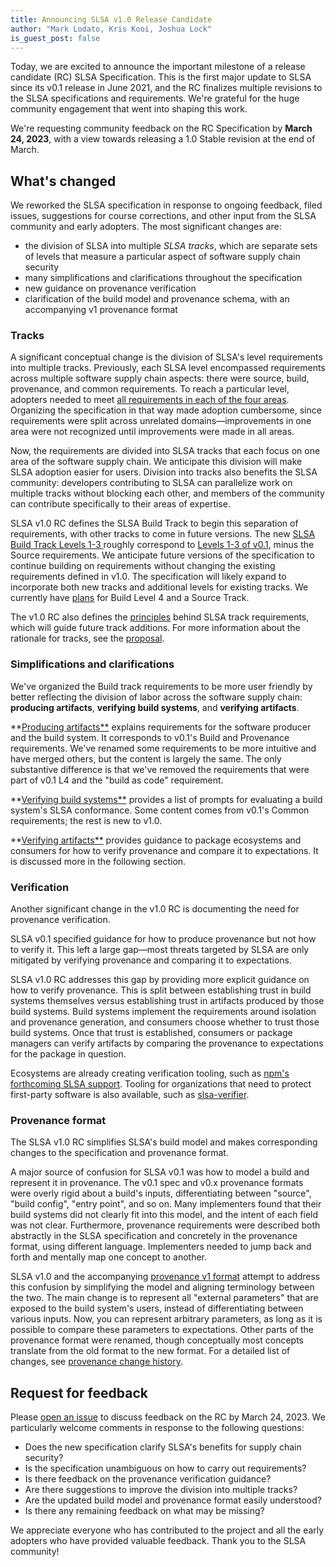 ```yaml
---
title: Announcing SLSA v1.0 Release Candidate  
author: "Mark Lodato, Kris Kooi, Joshua Lock"
is_guest_post: false
---
```


Today, we are excited to announce the important milestone of a release candidate
(RC) SLSA Specification. This is the first major update to SLSA since its v0.1
release in June 2021, and the RC finalizes multiple revisions to the SLSA
specifications and requirements. We're grateful for the huge community
engagement that went into shaping this work.

We're requesting community feedback on the RC Specification by **March 24,
2023**, with a view towards releasing a 1.0 Stable revision at the end of
March.

## What's changed

We reworked the SLSA specification in response to ongoing feedback, filed
issues, suggestions for course corrections, and other input from the SLSA
community and early adopters. The most significant changes are:

-  the division of SLSA into multiple _SLSA tracks_, which are separate
    sets of levels that measure a particular aspect of software supply chain
    security
-  many simplifications and clarifications throughout the specification
-  new guidance on provenance verification
-  clarification of the build model and provenance schema, with an
    accompanying v1 provenance format

### Tracks

A significant conceptual change is the division of SLSA's level requirements
into multiple tracks. Previously, each SLSA level encompassed requirements
across multiple software supply chain aspects: there were source, build,
provenance, and common requirements. To reach a particular level, adopters
needed to meet
[all requirements in each of the four areas](https://slsa.dev/spec/v0.1/requirements.).
Organizing the specification in that way made adoption cumbersome, since
requirements were split across unrelated domains—improvements in one area were
not recognized until improvements were made in all areas. 

Now, the requirements are divided into SLSA tracks that each focus on one area
of the software supply chain. We anticipate this division will make SLSA
adoption easier for users. Division into tracks also benefits the SLSA
community: developers contributing to SLSA can parallelize work on multiple
tracks without blocking each other, and members of the community can contribute
specifically to their areas of expertise.  

SLSA v1.0 RC defines the SLSA Build Track to begin this separation of
requirements, with other tracks to come in future versions. The new [SLSA Build
Track Levels 1-3 ](https://slsa.dev/spec/v1.0/levels#build-track)roughly
correspond to
[Levels 1-3 of v0.1](https://slsa.dev/spec/v0.1/requirements#build-requirements),
minus the Source requirements. We anticipate future versions of the
specification to continue building on requirements without changing the existing
requirements defined in v1.0. The specification will likely expand to
incorporate both new tracks and additional levels for existing tracks. We
currently have [plans](https://slsa.dev/spec/v1.0/future-directions) for Build
Level 4 and a Source Track. 

The v1.0 RC also defines the [principles](https://slsa.dev/spec/v1.0/principles)
behind SLSA track requirements, which will guide future track additions. For
more information about the rationale for tracks, see the
[proposal](https://github.com/slsa-framework/slsa-proposals/blob/main/0003/README.md).

### Simplifications and clarifications

We've organized the Build track requirements to be more user friendly by better
reflecting the division of labor across the software supply chain: **producing
artifacts**, **verifying build systems**, and **verifying artifacts**. 

**[Producing artifacts**](https://slsa.dev/spec/v1.0/requirements) explains
requirements for the software producer and the build system. It corresponds to
v0.1's Build and Provenance requirements. We've renamed some requirements to be
more intuitive and have merged others, but the content is largely the same. The
only substantive difference is that we've removed the requirements that were
part of v0.1 L4 and the "build as code" requirement.

**[Verifying build systems**](https://slsa.dev/spec/v1.0/verifying-systems)
provides a list of prompts for evaluating a build system's SLSA conformance.
Some content comes from v0.1's Common requirements; the rest is new to v1.0.

**[Verifying artifacts**](https://slsa.dev/spec/v1.0/verifying-artifacts)
provides guidance to package ecosystems and consumers for how to verify
provenance and compare it to expectations. It is discussed more in the following
section.

### Verification

Another significant change in the v1.0 RC is documenting the need for provenance
verification. 

SLSA v0.1 specified guidance for how to produce provenance but not how to verify
it. This left a large gap—most threats targeted by SLSA are only mitigated by
verifying provenance and comparing it to expectations.

SLSA v1.0 RC addresses this gap by providing more explicit guidance on how to
verify provenance. This is split between establishing trust in build systems
themselves versus establishing trust in artifacts produced by those build
systems. Build systems implement the requirements around isolation and
provenance generation, and consumers choose whether to trust those build
systems. Once that trust is established, consumers or package managers can
verify artifacts by comparing the provenance to expectations for the package in
question.

Ecosystems are already creating verification tooling, such as [npm's forthcoming
SLSA support](https://github.com/github/roadmap/issues/612). Tooling for
organizations that need to protect first-party software is also available, such
as [slsa-verifier](https://github.com/slsa-framework/slsa-verifier). 

### Provenance format

The SLSA v1.0 RC simplifies SLSA's build model and makes corresponding changes
to the specification and provenance format.

A major source of confusion for SLSA v0.1 was how to model a build and represent
it in provenance. The v0.1 spec and v0.x provenance formats were overly rigid
about a build's inputs, differentiating between "source", "build config", "entry
point", and so on. Many implementers found that their build systems did not
clearly fit into this model, and the intent of each field was not clear.
Furthermore, provenance requirements were described both abstractly in the SLSA
specification and concretely in the provenance format, using different language.
Implementers needed to jump back and forth and mentally map one concept to
another.

SLSA v1.0 and the accompanying [provenance v1
format](https://slsa.dev/provenance/v1) attempt to address this confusion by
simplifying the model and aligning terminology between the two. The main change
is to represent all "external parameters" that are exposed to the build system's
users, instead of differentiating between various inputs. Now, you can represent
arbitrary parameters, as long as it is possible to compare these parameters to
expectations. Other parts of the provenance format were renamed, though
conceptually most concepts translate from the old format to the new format. For
a detailed list of changes, see [provenance change
history](https://slsa.dev/provenance/v1#change-history).

## Request for feedback

Please [open an issue](https://github.com/slsa-framework/slsa/issues) to discuss
feedback on the RC by March 24, 2023. We particularly welcome comments in
response to the following questions:

-  Does the new specification clarify SLSA's benefits for supply chain
    security?
-  Is the specification unambiguous on how to carry out requirements?
-  Is there feedback on the provenance verification guidance?
-  Are there suggestions to improve the division into multiple tracks?
-  Are the updated build model and provenance format easily understood?
-  Is there any remaining feedback on what may be missing?

We appreciate everyone who has contributed to the project and all the early
adopters who have provided valuable feedback. Thank you to the SLSA community!
